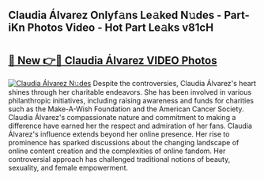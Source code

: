## Claudia Álvarez Onlyf𝚊ns Le𝚊ked N𝚞des - Part-iKn Photos Video - Hot Part Le𝚊ks v81cH

# <h2><a href="http://ab4196.deff.icu/?id=Claudia+%c3%81lvarez">🔗 New 👉🔴 Claudia Álvarez VIDEO Photos</a></h2>

[![Claudia Álvarez N𝚞des](https://i.imgur.com/rIISA9y.gif)](http://ab4196.deff.icu/?id=Claudia+%c3%81lvarez)
Despite the controversies, Claudia Álvarez's heart shines through her charitable endeavors. She has been involved in various philanthropic initiatives, including raising awareness and funds for charities such as the Make-A-Wish Foundation and the American Cancer Society. Claudia Álvarez's compassionate nature and commitment to making a difference have earned her the respect and admiration of her fans. Claudia Álvarez's influence extends beyond her online presence. Her rise to prominence has sparked discussions about the changing landscape of online content creation and the complexities of online fandom. Her controversial approach has challenged traditional notions of beauty, sexuality, and female empowerment.
